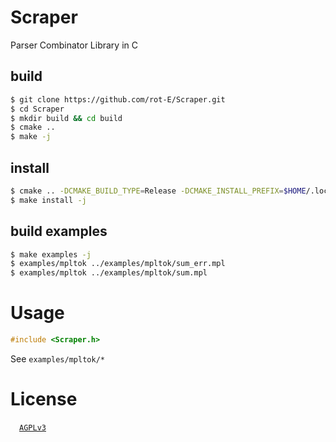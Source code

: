 # Scraper
Parser Combinator Library in C

## build
```sh
$ git clone https://github.com/rot-E/Scraper.git
$ cd Scraper
$ mkdir build && cd build
$ cmake ..
$ make -j
```

## install
```sh
$ cmake .. -DCMAKE_BUILD_TYPE=Release -DCMAKE_INSTALL_PREFIX=$HOME/.local
$ make install -j
```

## build examples
```sh
$ make examples -j
$ examples/mpltok ../examples/mpltok/sum_err.mpl
$ examples/mpltok ../examples/mpltok/sum.mpl
```

# Usage
```c
#include <Scraper.h>
```
See `examples/mpltok/*`

# License
&emsp;[`AGPLv3`](https://www.gnu.org/licenses/agpl-3.0.html)
